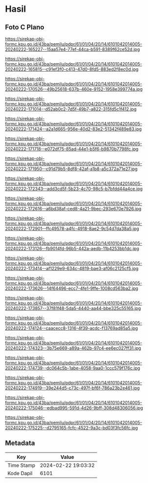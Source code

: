 # Hasil

## Foto C Plano

https://sirekap-obj-formc.kpu.go.id/43ba/pemilu/pdpr/61/01/04/20/14/6101042014005-20240222-165227--15aa57e4-77ef-44ca-b591-8389f62ce52d.jpg

https://sirekap-obj-formc.kpu.go.id/43ba/pemilu/pdpr/61/01/04/20/14/6101042014005-20240222-165815--c91ef3f0-c413-47d0-8fd5-883ed2f8ec0d.jpg

https://sirekap-obj-formc.kpu.go.id/43ba/pemilu/pdpr/61/01/04/20/14/6101042014005-20240222-170526--49b25618-637b-460e-9152-1958e399774a.jpg

https://sirekap-obj-formc.kpu.go.id/43ba/pemilu/pdpr/61/01/04/20/14/6101042014005-20240222-171014--d52ab0c2-7d5f-49b7-a822-315fd5c1f412.jpg

https://sirekap-obj-formc.kpu.go.id/43ba/pemilu/pdpr/61/01/04/20/14/6101042014005-20240222-171424--a2a1d665-956e-40d2-83e2-51342f489e83.jpg

https://sirekap-obj-formc.kpu.go.id/43ba/pemilu/pdpr/61/01/04/20/14/6101042014005-20240222-171718--e072df75-85ad-44e1-b5f6-b9870b7798fc.jpg

https://sirekap-obj-formc.kpu.go.id/43ba/pemilu/pdpr/61/01/04/20/14/6101042014005-20240222-171950--c91d79b5-8df8-42af-a1b8-a5c372a71e27.jpg

https://sirekap-obj-formc.kpu.go.id/43ba/pemilu/pdpr/61/01/04/20/14/6101042014005-20240222-172343--add3cd5f-5b23-4c70-98c5-b7bfdd44a4ce.jpg

https://sirekap-obj-formc.kpu.go.id/43ba/pemilu/pdpr/61/01/04/20/14/6101042014005-20240222-172616--a6bd38af-ced8-4a21-9bec-293e670e7926.jpg

https://sirekap-obj-formc.kpu.go.id/43ba/pemilu/pdpr/61/01/04/20/14/6101042014005-20240222-172901--ffc49578-a4fc-4918-8ae2-9c54d7da38a5.jpg

https://sirekap-obj-formc.kpu.go.id/43ba/pemilu/pdpr/61/01/04/20/14/6101042014005-20240222-173126--fb9014fd-96b5-442a-aedb-11b4253bb1dc.jpg

https://sirekap-obj-formc.kpu.go.id/43ba/pemilu/pdpr/61/01/04/20/14/6101042014005-20240222-173414--af1229e9-634c-4819-bae3-af06c2125cf5.jpg

https://sirekap-obj-formc.kpu.go.id/43ba/pemilu/pdpr/61/01/04/20/14/6101042014005-20240222-173626--14f64496-ecc7-4fe1-9ffe-1008cd563ba2.jpg

https://sirekap-obj-formc.kpu.go.id/43ba/pemilu/pdpr/61/01/04/20/14/6101042014005-20240222-173857--37f81f48-5da5-4440-aa44-bbe325c55165.jpg

https://sirekap-obj-formc.kpu.go.id/43ba/pemilu/pdpr/61/01/04/20/14/6101042014005-20240222-174124--caacecc8-1316-4f39-acdc-f13769ad85a5.jpg

https://sirekap-obj-formc.kpu.go.id/43ba/pemilu/pdpr/61/01/04/20/14/6101042014005-20240222-174323--3b75e669-a89a-462b-97c4-ee6ec027ff31.jpg

https://sirekap-obj-formc.kpu.go.id/43ba/pemilu/pdpr/61/01/04/20/14/6101042014005-20240222-174739--dc064c5b-1abe-4058-9aa0-1ccc579f176c.jpg

https://sirekap-obj-formc.kpu.go.id/43ba/pemilu/pdpr/61/01/04/20/14/6101042014005-20240222-174919--39e244d5-c73c-497f-bf6f-786a23b2e461.jpg

https://sirekap-obj-formc.kpu.go.id/43ba/pemilu/pdpr/61/01/04/20/14/6101042014005-20240222-175046--edbad995-591d-4d26-9bff-308d48306056.jpg

https://sirekap-obj-formc.kpu.go.id/43ba/pemilu/pdpr/61/01/04/20/14/6101042014005-20240222-175225--d2795165-fcfc-4522-9a3c-bd03f3fc56fc.jpg


## Metadata

| Key        | Value               |
| ---------- | ------------------- |
| Time Stamp | 2024-02-22 19:03:32 |
| Kode Dapil | 6101                |



